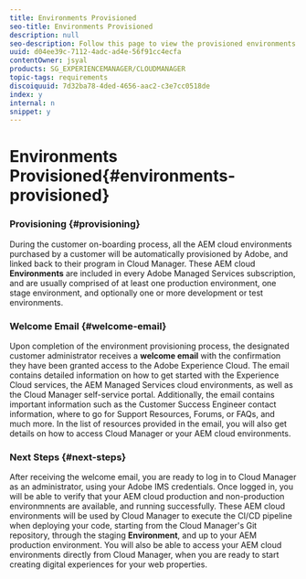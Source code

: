 ```yaml
---
title: Environments Provisioned
seo-title: Environments Provisioned
description: null
seo-description: Follow this page to view the provisioned environments available in Cloud Manager.
uuid: d04ee39c-7112-4adc-ad4e-56f91cc4ecfa
contentOwner: jsyal
products: SG_EXPERIENCEMANAGER/CLOUDMANAGER
topic-tags: requirements
discoiquuid: 7d32ba78-4ded-4656-aac2-c3e7cc0518de
index: y
internal: n
snippet: y
---
```


# Environments Provisioned{#environments-provisioned}

### Provisioning {#provisioning}

During the customer on-boarding process, all the AEM cloud environments purchased by a customer will be automatically provisioned by Adobe, and linked back to their program in Cloud Manager. These AEM cloud **Environments** are included in every Adobe Managed Services subscription, and are usually comprised of at least one production environment, one stage environment, and optionally one or more development or test environments.

### Welcome Email {#welcome-email}

Upon completion of the environment provisioning process, the designated customer administrator receives a **welcome email** with the confirmation they have been granted access to the Adobe Experience Cloud. The email contains detailed information on how to get started with the Experience Cloud services, the AEM Managed Services cloud environments, as well as the Cloud Manager self-service portal. Additionally, the email contains important information such as the Customer Success Engineer contact information, where to go for Support Resources, Forums, or FAQs, and much more. In the list of resources provided in the email, you will also get details on how to access Cloud Manager or your AEM cloud environments.

### Next Steps {#next-steps}

After receiving the welcome email, you are ready to log in to Cloud Manager as an administrator, using your Adobe IMS credentials. Once logged in, you will be able to verify that your AEM cloud production and non-production environmnents are available, and running successfully. These AEM cloud environments will be used by Cloud Manager to execute the CI/CD pipeline when deploying your code, starting from the Cloud Manager's Git repository, through the staging **Environment**, and up to your AEM production environment. You will also be able to access your AEM cloud environments directly from Cloud Manager, when you are ready to start creating digital experiences for your web properties.   

